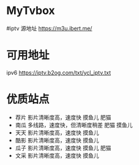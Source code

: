 # MyTvbox
#iptv 源地址 https://m3u.ibert.me/
# 可用地址
ipv6 https://iptv.b2og.com/txt/ycl_iptv.txt
# 优质站点
 * 荐片 影片清晰度高，速度快 摸鱼儿 肥猫
 * 南瓜 多线路，速度快，但清晰度稍差 肥猫 摸鱼儿
 * 天天 影片清晰度高，速度快 摸鱼儿
 * 酷影 影片清晰度高，速度快 摸鱼儿
 * 瓜子 影片清晰度高，速度快 摸鱼儿 肥猫
 * 文采 影片清晰度高，速度快 摸鱼儿